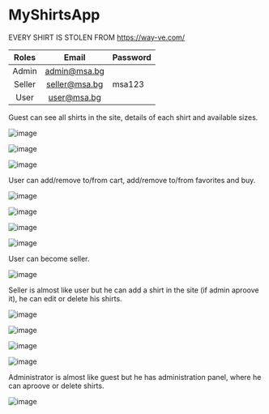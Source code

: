 # MyShirtsApp

EVERY SHIRT IS STOLEN FROM <a href="https://way-ve.com/">https://way-ve.com/</a>

| **Roles** |   **Email**   | **Password** |
|:---------:|:-------------:|--------------|
|   Admin   |  admin@msa.bg |              |
|   Seller  | seller@msa.bg |    msa123    |
|    User   |  user@msa.bg  |              |

Guest can see all shirts in the site, details of each shirt and available sizes.

![image](https://user-images.githubusercontent.com/87133289/163595223-fb9c2ad7-ed7f-4aed-aa4b-9f510520951b.png)

![image](https://user-images.githubusercontent.com/87133289/162712499-81ec3356-0331-46dd-b5d4-dbe7815ff08e.png)

![image](https://user-images.githubusercontent.com/87133289/162712714-87fa2d8d-5bac-4ade-bd87-b34c3452646a.png)

User can add/remove to/from cart, add/remove to/from favorites and buy.

![image](https://user-images.githubusercontent.com/87133289/162713446-f10a5e61-e645-4610-ab6f-70d687c273d6.png)

![image](https://user-images.githubusercontent.com/87133289/162713601-62f4fb14-032e-482b-9840-159bcfd43ff8.png)

![image](https://user-images.githubusercontent.com/87133289/162713693-25ccf747-5a17-4028-be1b-f2e5a5a2f474.png)

![image](https://user-images.githubusercontent.com/87133289/162713821-f5b29b7b-31ff-4a8d-a0c0-224e639227d4.png)

User can become seller.

![image](https://user-images.githubusercontent.com/87133289/162713122-d9da9863-40cd-4a4f-bded-36c9e15107be.png)

Seller is almost like user but he can add a shirt in the site (if admin aproove it), he can edit or delete his shirts.

![image](https://user-images.githubusercontent.com/87133289/162714031-22c0111e-9700-4595-ace4-ab54ddbe53d7.png)

![image](https://user-images.githubusercontent.com/87133289/162714244-6a9bb2ef-3223-4911-986e-d1230db79ede.png)

![image](https://user-images.githubusercontent.com/87133289/162714373-a53d1177-11cc-4309-900e-70dea939dfb0.png)

![image](https://user-images.githubusercontent.com/87133289/162714428-f0d13cca-aa9f-449c-9b3d-73ae44dd9cdf.png)

Administrator is almost like guest but he has administration panel, where he can aproove or delete shirts.

![image](https://user-images.githubusercontent.com/87133289/162714640-228e6ff3-bb6a-4fc1-a3a3-3293e5a29dbe.png)
